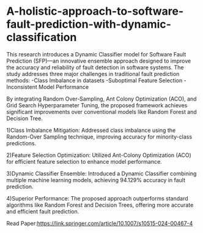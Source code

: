 # A-holistic-approach-to-software-fault-prediction-with-dynamic-classification

This research introduces a Dynamic Classifier model for Software Fault Prediction (SFP)—an innovative ensemble approach designed to improve the accuracy and reliability of fault detection in software systems. The study addresses three major challenges in traditional fault prediction methods:
-Class Imbalance in datasets
-Suboptimal Feature Selection
-Inconsistent Model Performance

By integrating Random Over-Sampling, Ant Colony Optimization (ACO), and Grid Search Hyperparameter Tuning, the proposed framework achieves significant improvements over conventional models like Random Forest and Decision Tree.

1)Class Imbalance Mitigation: Addressed class imbalance using the Random-Over Sampling technique, improving accuracy for minority-class predictions.

2)Feature Selection Optimization: Utilized Ant-Colony Optimization (ACO) for efficient feature selection to enhance model performance.

3)Dynamic Classifier Ensemble: Introduced a Dynamic Classifier combining multiple machine learning models, achieving 94.129% accuracy in fault prediction.

4)Superior Performance: The proposed approach outperforms standard algorithms like Random Forest and Decision Trees, offering more accurate and efficient fault prediction.

Read Paper:https://link.springer.com/article/10.1007/s10515-024-00467-4
